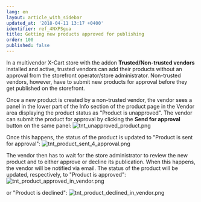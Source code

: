 ```yaml
---
lang: en
layout: article_with_sidebar
updated_at: '2018-04-11 13:17 +0400'
identifier: ref_4NXPSgua
title: Getting new products approved for publishing
order: 100
published: false
---
```

In a multivendor X-Cart store with the addon **Trusted/Non-trusted vendors** installed and active, trusted vendors can add their products without an approval from the storefront operator/store administrator. Non-trusted vendors, however, have to submit new products for approval before they get published on the storefront.

Once a new product is created by a non-trusted vendor, the vendor sees a panel in the lower part of the Info section of the product page in the Vendor area displaying the product status as "Product is unapproved". The vendor can submit the product for approval by clicking the **Send for approval** button on the same panel:
![tnt_unapproved_product.png]({{site.baseurl}}/attachments/ref_4NXPSgua/tnt_unapproved_product.png)

Once this happens, the status of the product is updated to "Product is sent for approval":
![tnt_product_sent_4_approval.png]({{site.baseurl}}/attachments/ref_4NXPSgua/tnt_product_sent_4_approval.png)

The vendor then has to wait for the store administrator to review the new product and to either approve or decline its publication. When this happens, the vendor will be notified via email. The status of the product will be updated, respectively, to "Product is approved":
![tnt_product_approved_in_vendor.png]({{site.baseurl}}/attachments/ref_4NXPSgua/tnt_product_approved_in_vendor.png)

or "Product is declined":
![tnt_product_declined_in_vendor.png]({{site.baseurl}}/attachments/ref_4NXPSgua/tnt_product_declined_in_vendor.png)

